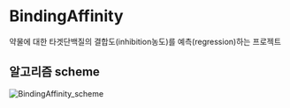 # BindingAffinity
약물에 대한 타겟단백질의 결합도(inhibition농도)를 예측(regression)하는 프로젝트

알고리즘 scheme
----------------
![BindingAffinity_scheme](https://user-images.githubusercontent.com/77091029/104141447-35888180-53fa-11eb-8ddd-0912517b9e55.png)
